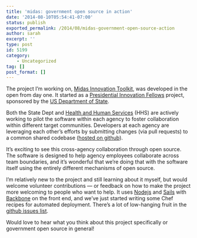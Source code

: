 ```yaml
---
title: 'midas: government open source in action'
date: '2014-08-10T05:54:41-07:00'
status: publish
exported_permalink: /2014/08/midas-government-open-source-action
author: sarah
excerpt: ''
type: post
id: 5199
category:
    - Uncategorized
tag: []
post_format: []
---
```

The project I’m working on, [Midas Innovation Toolkit](http://18fblog.tumblr.com/post/91952641466/midas-a-marketplace-for-innovation-in-government), was developed in the open from day one. It started as a [Presidential Innovation Fellows](http://www.whitehouse.gov/innovationfellows) project, sponsored by the [US Department of State](http://www.state.gov/).

Both the State Dept and [Health and Human Services](http://www.hhs.gov/) (HHS) are actively working to pilot the software within each agency to foster collaboration within different target communities. Developers at each agency are leveraging each other’s efforts by submitting changes (via pull requests) to a common shared codebase ([hosted on github](https://github.com/18F/midas)).

It’s exciting to see this cross-agency collaboration through open source. The software is designed to help agency employees collaborate across team boundaries, and it’s wonderful that we’re doing that with the software itself using the entirely different mechanisms of open source.

I’m relatively new to the project and still learning about it myself, but would welcome volunteer contributions — or feedback on how to make the project more welcoming to people who want to help. It uses [Nodejs](http://nodejs.org/) and [Sails](http://sailsjs.org) with [Backbone](http://backbonejs.org/) on the front end, and we’ve just started writing some Chef recipes for automated deployment. There’s a lot of low-hanging fruit in the [github issues list](https://github.com/18F/midas/issues).

Would love to hear what you think about this project specifically or government open source in general!